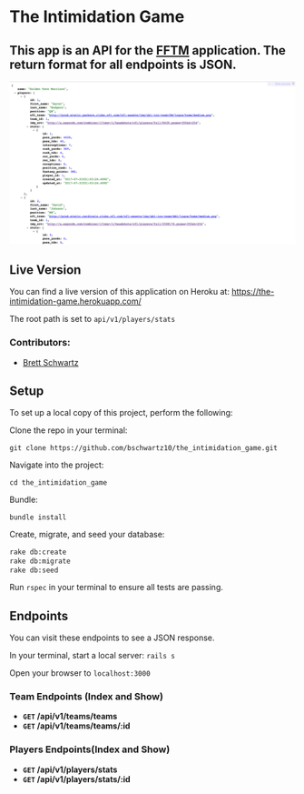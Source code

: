 # The Intimidation Game

## This app is an API for the [FFTM](https://fftm.herokuapp.com/) application. The return format for all endpoints is JSON.

![Alt text](./app/home.png)


## Live Version

You can find a live version of this application on Heroku at: https://the-intimidation-game.herokuapp.com/

The root path is set to ```api/v1/players/stats```


### Contributors:
* [Brett Schwartz](https://github.com/bschwartz10)

## Setup

To set up a local copy of this project, perform the following:

Clone the repo in your terminal:
```
git clone https://github.com/bschwartz10/the_intimidation_game.git
```

Navigate into the project:
```
cd the_intimidation_game
```
Bundle:
```
bundle install
```

Create, migrate, and seed your database:
```
rake db:create
rake db:migrate
rake db:seed
```

Run `rspec` in your terminal to ensure all tests are passing.

## Endpoints
You can visit these endpoints to see a JSON response.

In your terminal, start a local server: `rails s`

Open your browser to `localhost:3000`

### Team Endpoints (Index and Show)

- **<code>GET</code> /api/v1/teams/teams**
- **<code>GET</code> /api/v1/teams/teams/:id**

### Players Endpoints(Index and Show)
- **<code>GET</code> /api/v1/players/stats**
- **<code>GET</code> /api/v1/players/stats/:id**
